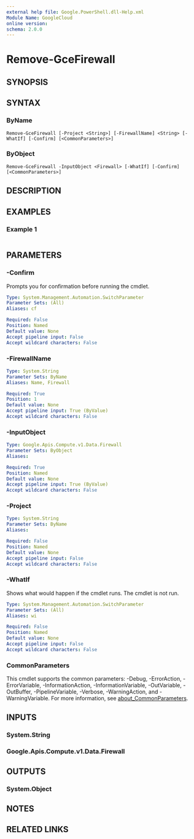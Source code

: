 ```yaml
---
external help file: Google.PowerShell.dll-Help.xml
Module Name: GoogleCloud
online version:
schema: 2.0.0
---
```


# Remove-GceFirewall

## SYNOPSIS


## SYNTAX

### ByName
```
Remove-GceFirewall [-Project <String>] [-FirewallName] <String> [-WhatIf] [-Confirm] [<CommonParameters>]
```

### ByObject
```
Remove-GceFirewall -InputObject <Firewall> [-WhatIf] [-Confirm] [<CommonParameters>]
```

## DESCRIPTION


## EXAMPLES

### Example 1
```powershell

```



## PARAMETERS

### -Confirm
Prompts you for confirmation before running the cmdlet.

```yaml
Type: System.Management.Automation.SwitchParameter
Parameter Sets: (All)
Aliases: cf

Required: False
Position: Named
Default value: None
Accept pipeline input: False
Accept wildcard characters: False
```

### -FirewallName


```yaml
Type: System.String
Parameter Sets: ByName
Aliases: Name, Firewall

Required: True
Position: 1
Default value: None
Accept pipeline input: True (ByValue)
Accept wildcard characters: False
```

### -InputObject


```yaml
Type: Google.Apis.Compute.v1.Data.Firewall
Parameter Sets: ByObject
Aliases:

Required: True
Position: Named
Default value: None
Accept pipeline input: True (ByValue)
Accept wildcard characters: False
```

### -Project


```yaml
Type: System.String
Parameter Sets: ByName
Aliases:

Required: False
Position: Named
Default value: None
Accept pipeline input: False
Accept wildcard characters: False
```

### -WhatIf
Shows what would happen if the cmdlet runs.
The cmdlet is not run.

```yaml
Type: System.Management.Automation.SwitchParameter
Parameter Sets: (All)
Aliases: wi

Required: False
Position: Named
Default value: None
Accept pipeline input: False
Accept wildcard characters: False
```

### CommonParameters
This cmdlet supports the common parameters: -Debug, -ErrorAction, -ErrorVariable, -InformationAction, -InformationVariable, -OutVariable, -OutBuffer, -PipelineVariable, -Verbose, -WarningAction, and -WarningVariable. For more information, see [about_CommonParameters](http://go.microsoft.com/fwlink/?LinkID=113216).

## INPUTS

### System.String

### Google.Apis.Compute.v1.Data.Firewall

## OUTPUTS

### System.Object
## NOTES

## RELATED LINKS
